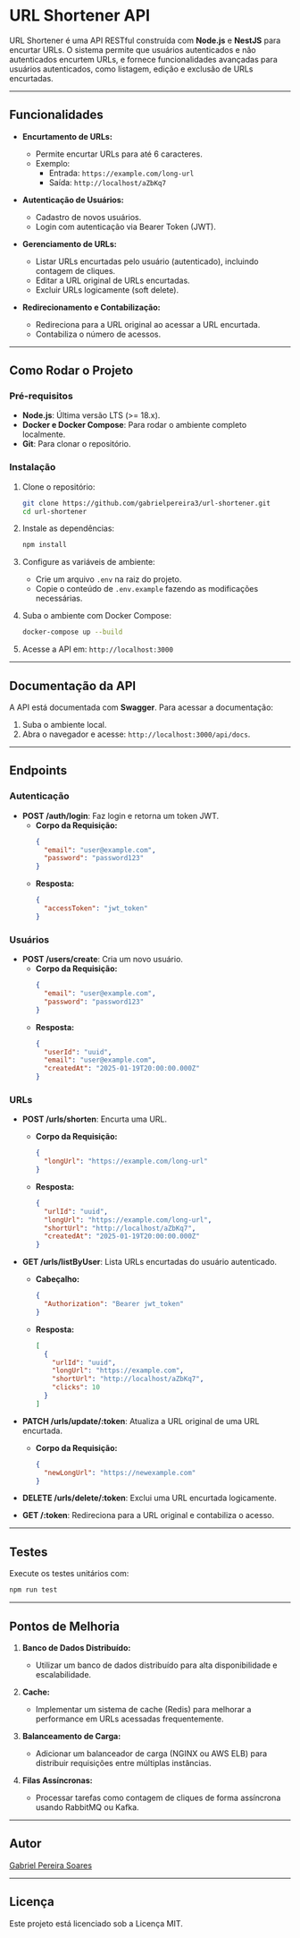 # URL Shortener API

URL Shortener é uma API RESTful construída com **Node.js** e **NestJS** para encurtar URLs. O sistema permite que usuários autenticados e não autenticados encurtem URLs, e fornece funcionalidades avançadas para usuários autenticados, como listagem, edição e exclusão de URLs encurtadas.

---

## **Funcionalidades**

- **Encurtamento de URLs:**
  - Permite encurtar URLs para até 6 caracteres.
  - Exemplo:
    - Entrada: `https://example.com/long-url`
    - Saída: `http://localhost/aZbKq7`

- **Autenticação de Usuários:**
  - Cadastro de novos usuários.
  - Login com autenticação via Bearer Token (JWT).

- **Gerenciamento de URLs:**
  - Listar URLs encurtadas pelo usuário (autenticado), incluindo contagem de cliques.
  - Editar a URL original de URLs encurtadas.
  - Excluir URLs logicamente (soft delete).

- **Redirecionamento e Contabilização:**
  - Redireciona para a URL original ao acessar a URL encurtada.
  - Contabiliza o número de acessos.

---

## **Como Rodar o Projeto**

### **Pré-requisitos**

- **Node.js**: Última versão LTS (>= 18.x).
- **Docker e Docker Compose**: Para rodar o ambiente completo localmente.
- **Git**: Para clonar o repositório.

### **Instalação**

1. Clone o repositório:

   ```bash
   git clone https://github.com/gabrielpereira3/url-shortener.git
   cd url-shortener
   ```

2. Instale as dependências:

   ```bash
   npm install
   ```

3. Configure as variáveis de ambiente:

   - Crie um arquivo `.env` na raiz do projeto.
   - Copie o conteúdo de `.env.example` fazendo as modificações necessárias.

4. Suba o ambiente com Docker Compose:

   ```bash
   docker-compose up --build
   ```

5. Acesse a API em: `http://localhost:3000`

---

## **Documentação da API**

A API está documentada com **Swagger**. Para acessar a documentação:

1. Suba o ambiente local.
2. Abra o navegador e acesse: `http://localhost:3000/api/docs`.

---

## **Endpoints**

### **Autenticação**

- **POST /auth/login**: Faz login e retorna um token JWT.
  - **Corpo da Requisição:**
    ```json
    {
      "email": "user@example.com",
      "password": "password123"
    }
    ```
  - **Resposta:**
    ```json
    {
      "accessToken": "jwt_token"
    }
    ```

### **Usuários**

- **POST /users/create**: Cria um novo usuário.
  - **Corpo da Requisição:**
    ```json
    {
      "email": "user@example.com",
      "password": "password123"
    }
    ```
  - **Resposta:**
    ```json
    {
      "userId": "uuid",
      "email": "user@example.com",
      "createdAt": "2025-01-19T20:00:00.000Z"
    }
    ```

### **URLs**

- **POST /urls/shorten**: Encurta uma URL.
  - **Corpo da Requisição:**
    ```json
    {
      "longUrl": "https://example.com/long-url"
    }
    ```
  - **Resposta:**
    ```json
    {
      "urlId": "uuid",
      "longUrl": "https://example.com/long-url",
      "shortUrl": "http://localhost/aZbKq7",
      "createdAt": "2025-01-19T20:00:00.000Z"
    }
    ```

- **GET /urls/listByUser**: Lista URLs encurtadas do usuário autenticado.
  - **Cabeçalho:**
    ```json
    {
      "Authorization": "Bearer jwt_token"
    }
    ```
  - **Resposta:**
    ```json
    [
      {
        "urlId": "uuid",
        "longUrl": "https://example.com",
        "shortUrl": "http://localhost/aZbKq7",
        "clicks": 10
      }
    ]
    ```

- **PATCH /urls/update/:token**: Atualiza a URL original de uma URL encurtada.
  - **Corpo da Requisição:**
    ```json
    {
      "newLongUrl": "https://newexample.com"
    }
    ```

- **DELETE /urls/delete/:token**: Exclui uma URL encurtada logicamente.

- **GET /:token**: Redireciona para a URL original e contabiliza o acesso.

---

## **Testes**

Execute os testes unitários com:

```bash
npm run test
```

---

## **Pontos de Melhoria**

1. **Banco de Dados Distribuído:**
   - Utilizar um banco de dados distribuído para alta disponibilidade e escalabilidade.

2. **Cache:**
   - Implementar um sistema de cache (Redis) para melhorar a performance em URLs acessadas frequentemente.

3. **Balanceamento de Carga:**
   - Adicionar um balanceador de carga (NGINX ou AWS ELB) para distribuir requisições entre múltiplas instâncias.

4. **Filas Assíncronas:**
   - Processar tarefas como contagem de cliques de forma assíncrona usando RabbitMQ ou Kafka.

---

## **Autor**

[Gabriel Pereira Soares](https://github.com/gabrielpereira3)

---

## **Licença**

Este projeto está licenciado sob a Licença MIT.

